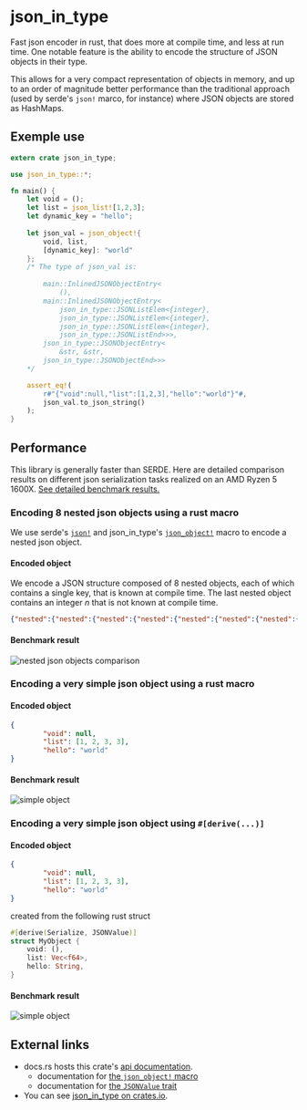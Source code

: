 # json_in_type

Fast json encoder in rust, that does more at compile time, and less at run time.
One notable feature is the ability to encode the structure of JSON objects in their type.

This allows for a very compact representation of objects in memory, and up to an order of magnitude better performance
than the traditional approach (used by serde's `json!` marco, for instance) where JSON objects are stored as HashMaps.  

## Exemple use

```rust
extern crate json_in_type;

use json_in_type::*;

fn main() {
    let void = ();
    let list = json_list![1,2,3];
    let dynamic_key = "hello";
    
    let json_val = json_object!{
        void, list,
        [dynamic_key]: "world"
    };
    /* The type of json_val is:
    
        main::InlinedJSONObjectEntry<
            (),
        main::InlinedJSONObjectEntry<
            json_in_type::JSONListElem<{integer},
            json_in_type::JSONListElem<{integer},
            json_in_type::JSONListElem<{integer},
            json_in_type::JSONListEnd>>>,
        json_in_type::JSONObjectEntry<
            &str, &str,
        json_in_type::JSONObjectEnd>>>
    */

    assert_eq!(
        r#"{"void":null,"list":[1,2,3],"hello":"world"}"#,
        json_val.to_json_string()
    );
}
```

## Performance

This library is generally faster than SERDE.
Here are detailed comparison results on different json serialization tasks realized on an  AMD Ryzen 5 1600X.
[See detailed benchmark results.](https://lovasoa.github.io/json_in_type/docs/criterion/report/)

### Encoding 8 nested json objects using a rust macro

We use serde's
[`json!`](https://docs.serde.rs/serde_json/macro.json.html)
and json_in_type's
[`json_object!`](https://docs.rs/json_in_type/0.1.2/json_in_type/macro.json_object.html)
macro to encode a nested json object.

#### Encoded object
We encode a JSON structure composed of 8 nested objects, each of 
which contains a single key, that is known at compile time.
The last nested object contains an integer *n* that is not known at compile time.
```json
{"nested":{"nested":{"nested":{"nested":{"nested":{"nested":{"nested":{"nested":{"value":n}}}}}}}}}
```

#### Benchmark result
![nested json objects comparison](https://lovasoa.github.io/json_in_type/docs/criterion/encode%20nested%20objects/report/violin.svg)

### Encoding a very simple json object using a rust macro

#### Encoded object
```json
{
        "void": null,
        "list": [1, 2, 3, 3],
        "hello": "world"
}
```

#### Benchmark result
![simple object](https://lovasoa.github.io/json_in_type/docs/criterion/encode%20simple%20object%20with%20macro/report/violin.svg)

### Encoding a very simple json object using `#[derive(...)]`

#### Encoded object
```json
{
        "void": null,
        "list": [1, 2, 3, 3],
        "hello": "world"
}
```

created from the following rust struct

```rust
#[derive(Serialize, JSONValue)]
struct MyObject {
    void: (),
    list: Vec<f64>,
    hello: String,
}
```

#### Benchmark result
![simple object](https://lovasoa.github.io/json_in_type/docs/criterion/encode%20simple%20object%20with%20derive/report/violin.svg)

## External links

 * docs.rs hosts this crate's [api documentation](https://docs.rs/json_in_type).
    * documentation for [the `json_object!` macro](https://docs.rs/json_in_type/0.1.2/json_in_type/macro.json_object.html)
    * documentation for [the `JSONValue` trait](https://docs.rs/json_in_type/0.1.2/json_in_type/json_value/trait.JSONValue.html)
 * You can see [json_in_type on crates.io](https://crates.io/crates/json_in_type).
